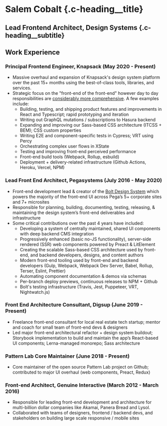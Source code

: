 
# Salem Cobalt {.c-heading__title}

## Lead Frontend Architect, Design&nbsp;Systems {.c-heading__subtitle}


## Work Experience

### Principal Frontend Engineer, Knapsack (May 2020 - Present)
- Massive overhaul and expansion of Knapsack's design system platform over the past 15+ months using the best-of-class tools, libraries, and services.
- Strategic focus on the "front-end of the front-end" however day to day responsibilities are [considerably more comprehensive](https://css-tricks.com/the-widening-responsibility-for-front-end-developers/). A few examples include:
  - Building, testing, and shipping product features and improvements in React and Typescript; rapid prototyping and iteration
  - Writing out GraphQL mutations / subscriptions to Hasura backend
  - Expanding and improving our Sass-based CSS architecture (ITCSS + BEM); CSS custom properties
  - Writing E2E and component-specific tests in Cypress; VRT using Percy
  - Orchestrating complex user flows in XState
  - Testing and improving front-end perceived performance
  - Front-end build tools (Webpack, Rollup, esbuild)
  - Deployment + delivery-related infrastructure (Github Actions, Heroku, Vercel, NPM)

### Lead Front End Architect, Pegasystems (July 2016 - May 2020)

- Front-end development lead & creator of the [Bolt Design System](https://boltdesignsystem.com) which powers the majority of the front-end UI across Pega’s 5+ corporate sites and 7+ microsites
- Responsible for planning, building, documenting, testing, releasing, & maintaining the design system’s front-end deliverables and infrastructure
- Some critical contributions over the past 4 years have included:
  - Developing a system of centrally maintained, shared UI components with deep backend CMS integration
  - Progressively enhanced (basic no-JS functionality), server-side rendered (SSR) web components powered by Preact & LitElement
  - Creating the scalable Sass-based CSS architecture used by front-end, and backend developers, designs, and content authors
  - Modern front-end tooling used by front-end and backend developers (Gulp, Webpack, Webpack Dev Server, Babel, Rollup, Terser, Eslint, Prettier)
  - Automating component documentation & demos via schemas
  - Per-branch deploy previews, continuous releases to NPM + Github
  - Bolt's testing infrastructure (Travis, Jest, Puppeteer, VRT, Nightwatch.js)

### Front End Architecture Consultant, Digsup (June 2019 - Present)
- Freelance front-end consultant for local real estate tech startup; mentor and coach for small team of front-end devs & designers
- Led major front-end architectural refactor + design system buildout; Storybook implementation to build and maintain the app’s React-based UI components; Lerna-managed monorepo; Sass architecture

### Pattern Lab Core Maintainer (June 2018 - Present)
- Core maintainer of the open source Pattern Lab project on Github; contributed to major UI overhaul (web components, Preact, Redux)

### Front-end Architect, Genuine Interactive (March 2012 - March 2016)
- Responsible for leading front-end development and architecture for multi-billion dollar companies like Akamai, Panera Bread and Lysol.
- Collaborated with teams of designers, frontend / backend devs, and stakeholders on building large scale responsive / mobile sites